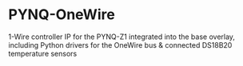 # PYNQ-OneWire
1-Wire controller IP for the PYNQ-Z1 integrated into the base overlay, including Python drivers for the OneWire bus &amp; connected DS18B20 temperature sensors

